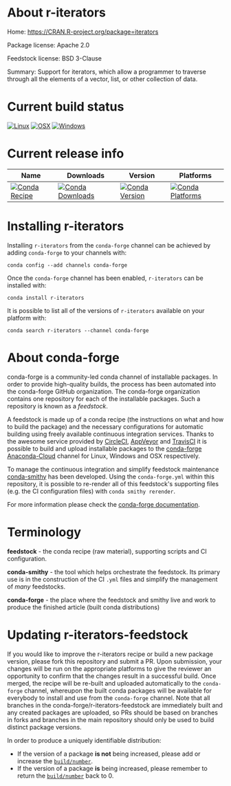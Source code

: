 About r-iterators
=================

Home: https://CRAN.R-project.org/package=iterators

Package license: Apache 2.0

Feedstock license: BSD 3-Clause

Summary: Support for iterators, which allow a programmer to traverse through all the elements of a vector, list, or other collection of data.



Current build status
====================

[![Linux](https://img.shields.io/circleci/project/github/conda-forge/r-iterators-feedstock/master.svg?label=Linux)](https://circleci.com/gh/conda-forge/r-iterators-feedstock)
[![OSX](https://img.shields.io/travis/conda-forge/r-iterators-feedstock/master.svg?label=macOS)](https://travis-ci.org/conda-forge/r-iterators-feedstock)
[![Windows](https://img.shields.io/appveyor/ci/conda-forge/r-iterators-feedstock/master.svg?label=Windows)](https://ci.appveyor.com/project/conda-forge/r-iterators-feedstock/branch/master)

Current release info
====================

| Name | Downloads | Version | Platforms |
| --- | --- | --- | --- |
| [![Conda Recipe](https://img.shields.io/badge/recipe-r--iterators-green.svg)](https://anaconda.org/conda-forge/r-iterators) | [![Conda Downloads](https://img.shields.io/conda/dn/conda-forge/r-iterators.svg)](https://anaconda.org/conda-forge/r-iterators) | [![Conda Version](https://img.shields.io/conda/vn/conda-forge/r-iterators.svg)](https://anaconda.org/conda-forge/r-iterators) | [![Conda Platforms](https://img.shields.io/conda/pn/conda-forge/r-iterators.svg)](https://anaconda.org/conda-forge/r-iterators) |

Installing r-iterators
======================

Installing `r-iterators` from the `conda-forge` channel can be achieved by adding `conda-forge` to your channels with:

```
conda config --add channels conda-forge
```

Once the `conda-forge` channel has been enabled, `r-iterators` can be installed with:

```
conda install r-iterators
```

It is possible to list all of the versions of `r-iterators` available on your platform with:

```
conda search r-iterators --channel conda-forge
```


About conda-forge
=================

conda-forge is a community-led conda channel of installable packages.
In order to provide high-quality builds, the process has been automated into the
conda-forge GitHub organization. The conda-forge organization contains one repository
for each of the installable packages. Such a repository is known as a *feedstock*.

A feedstock is made up of a conda recipe (the instructions on what and how to build
the package) and the necessary configurations for automatic building using freely
available continuous integration services. Thanks to the awesome service provided by
[CircleCI](https://circleci.com/), [AppVeyor](https://www.appveyor.com/)
and [TravisCI](https://travis-ci.org/) it is possible to build and upload installable
packages to the [conda-forge](https://anaconda.org/conda-forge)
[Anaconda-Cloud](https://anaconda.org/) channel for Linux, Windows and OSX respectively.

To manage the continuous integration and simplify feedstock maintenance
[conda-smithy](https://github.com/conda-forge/conda-smithy) has been developed.
Using the ``conda-forge.yml`` within this repository, it is possible to re-render all of
this feedstock's supporting files (e.g. the CI configuration files) with ``conda smithy rerender``.

For more information please check the [conda-forge documentation](https://conda-forge.org/docs/).

Terminology
===========

**feedstock** - the conda recipe (raw material), supporting scripts and CI configuration.

**conda-smithy** - the tool which helps orchestrate the feedstock.
                   Its primary use is in the construction of the CI ``.yml`` files
                   and simplify the management of *many* feedstocks.

**conda-forge** - the place where the feedstock and smithy live and work to
                  produce the finished article (built conda distributions)


Updating r-iterators-feedstock
==============================

If you would like to improve the r-iterators recipe or build a new
package version, please fork this repository and submit a PR. Upon submission,
your changes will be run on the appropriate platforms to give the reviewer an
opportunity to confirm that the changes result in a successful build. Once
merged, the recipe will be re-built and uploaded automatically to the
`conda-forge` channel, whereupon the built conda packages will be available for
everybody to install and use from the `conda-forge` channel.
Note that all branches in the conda-forge/r-iterators-feedstock are
immediately built and any created packages are uploaded, so PRs should be based
on branches in forks and branches in the main repository should only be used to
build distinct package versions.

In order to produce a uniquely identifiable distribution:
 * If the version of a package **is not** being increased, please add or increase
   the [``build/number``](https://conda.io/docs/user-guide/tasks/build-packages/define-metadata.html#build-number-and-string).
 * If the version of a package **is** being increased, please remember to return
   the [``build/number``](https://conda.io/docs/user-guide/tasks/build-packages/define-metadata.html#build-number-and-string)
   back to 0.
